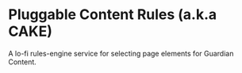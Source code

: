 # Pluggable Content Rules (a.k.a CAKE)

A lo-fi rules-engine service for selecting page elements for Guardian Content.
